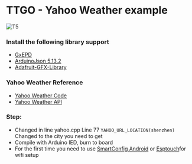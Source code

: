 # TTGO - Yahoo Weather example

![T5](Images/https://github.com/lewisxhe/TTGO-T5/blob/master/Images/T5%201.8.jpg)

### Install the following library support
* [GxEPD](https://github.com/ZinggJM/GxEPD)
* [ArduinoJson 5.13.2](https://github.com/bblanchon/ArduinoJson)
* [Adafruit-GFX-Library](https://github.com/adafruit/Adafruit-GFX-Library)

### Yahoo Weather Reference
- [Yahoo Weather Code](https://developer.yahoo.com/weather/documentation.html?guccounter=1)
- [Yahoo Weather API](https://developer.yahoo.com/weather/?guccounter=1)

### Step:
- Changed in line yahoo.cpp Line 77 `YAHOO_URL_LOCATION(shenzhen)` Changed to the city you need to get
- Compile with Arduino IED, burn to board
- For the first time you need to use [SmartConfig Android](https://play.google.com/store/apps/details?id=com.cmmakerclub.iot.esptouch) or [Esptouch](https://www.espressif.com/en/products/software/esp-touch/resources)for wifi setup
